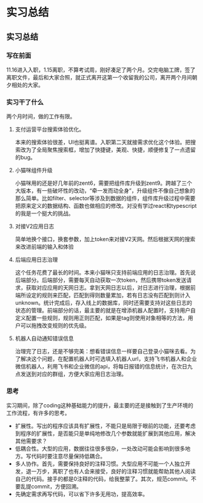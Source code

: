 # 实习总结


## 实习总结

### 写在前面

11.16进入入职，1.15离职，不算考试周，刚好凑足了两个月。交完电脑工牌，签了离职文件，最后和大家合照，就正式离开这第一个收留我的公司，离开两个月间朝夕相处的大家。

### 实习干了什么

两个月时间，做的工作有限。

1. 支付运营平台搜索体验优化。

   本来的搜索体验很差，UI也挺离谱。入职第二天就接需求优化这个体验。把搜索改为了全局聚焦搜索框，增加了快捷键，美观、快捷，顺便修复了一点遗留的bug。

2. 小猫咪组件升级

   小猫咪用的还是好几年前的zent6，需要把组件库升级到zent9。跨越了三个大版本，有一些破坏性的改动，“牵一发而动全身”，升级组件不像自己想象的那么简单。比如filter、selector等涉及到数据的组件，组件库升级过程中需要把原来定义的数据结构、函数也做相应的修改。对没有学过react和typescript的我是一个挺大的挑战。

3. 对接V2应用日志

   简单地换个接口，换套参数，加上token来对接V2天网。然后根据天网的搜索来改进前端的输入和体验

4. 后端应用日志治理

   这个任务花费了最长的时间。本来小猫咪只支持前端应用的日志治理。首先说后端部分。后端部分，需要每天自动获取一次token，然后携带token发送请求，获取对应应用的天网日志。拿到天网日志以后，对日志进行治理，根据前端所设定的规则来匹配，匹配到得则数量累加，若有日志没有匹配到则计入unknown。统计完成后，存入线上的数据库，同时还需要支持对这些日志的状态的管理。前端部分的话，最主要的就是在增添机器人配置时，支持用户自定义配置一些规则，规则用正则匹配，如果是tag则使用对象相等的方法，用户可以拖拽改变规则的优先级。

5. 机器人自动通知错误信息

   治理完了日志，还是不够完美：想看错误信息一样要自己登录小猫咪去看。为了解决这个问题，在配置机器人时可选填入机器人url，支持飞书机器人和企业微信机器人，利用飞书和企业微信的api，将每日报错的信息统计，在次日九点发送到对应的群组，方便大家应用日志治理。

### 思考

实习期间，除了coding这种基础能力的提升，最主要的还是接触到了生产环境的工作流程，有许多的思考。

- 扩展性。写出的程序应该具有扩展性，不能只是局限于眼前的功能，还要考虑到程序的扩展性，是否能只是单纯地修改几个参数就能扩展到其他应用，解决其他需要求？
- 低耦合性。大型的应用，数据往往很多很杂，一处改动可能会影响到很多地方。写代码时要注意尽量保持低耦合。
- 多人协作。首先，需要保持良好的注释习惯。大型应用不可能一个人独立开发，退一万步，离职了也有人会来接受，良好的注释习惯就能帮助其他人阅读自己的代码。接手的都是0注释的代码，给我整蒙了。其次，规范commit。不要乱提commit，方便回溯。
- 先确定需求再写代码，可以省下许多无用功，提高效率。

